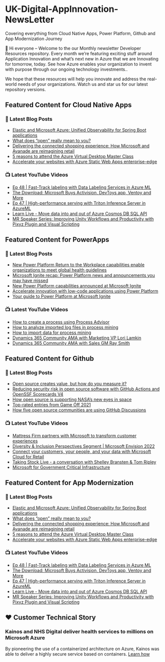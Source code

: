 # UK-Digital-AppInnovation-NewsLetter

Covering everything from Cloud Native Apps, Power Platform, Github and App Modernization Journey

👋 Hi everyone – Welcome to the our Monthly newsletter Developer Resources repository. Every month we’re featuring exciting stuff around Application Innovation and what’s next new in Azure that we are Innovating for tomorrow, today. See how Azure enables your organization to invent with purpose through our ongoing technology investments..


We hope that these resources will help you innovate and address the real-world needs of your organizations. Watch us and star us for our latest repository versions.

## Featured Content for Cloud Native Apps


### 📝 Latest Blog Posts

    
<!-- BLOGCNA:START -->
- [Elastic and Microsoft Azure: Unified Observability for Spring Boot applications](https://azure.microsoft.com/blog/elastic-and-microsoft-azure-unified-observability-for-spring-boot-applications/)
- [What does “open” really mean to you?](https://azure.microsoft.com/blog/what-does-open-really-mean-to-you/)
- [Delivering the connected shopping experience: How Microsoft and Avanade are reimagining retail](https://azure.microsoft.com/blog/delivering-the-connected-shopping-experience-how-microsoft-and-avanade-are-reimagining-retail/)
- [5 reasons to attend the Azure Virtual Desktop Master Class](https://azure.microsoft.com/blog/5-reasons-to-attend-the-azure-virtual-desktop-master-class/)
- [Accelerate your websites with Azure Static Web Apps enterprise-edge](https://azure.microsoft.com/blog/accelerate-your-websites-with-azure-static-web-apps-enterpriseedge/)
<!-- BLOGCNA:END -->

### 📺 Latest YouTube Videos

 
<!-- YOUTUBECNA:START -->
- [Ep 48 | Fast-Track labeling with Data Labeling Services in Azure ML](https://www.youtube.com/watch?v=KD5ZTy05Lao)
- [The Download: Microsoft Buys Activision, DevToys app, Ventoy and More](https://www.youtube.com/watch?v=dsoGOAxWvG8)
- [Ep 47 | High-performance serving with Triton Inference Server in AzureML](https://www.youtube.com/watch?v=T1qBxPyl6Y4)
- [Learn Live - Move data into and out of Azure Cosmos DB SQL API](https://www.youtube.com/watch?v=Uj8LEYKVtuo)
- [MR Speaker Series: Improving Unity Workflows and Productivity with Pixyz Plugin and Visual Scripting](https://www.youtube.com/watch?v=K40WhXd5nPU)
<!-- YOUTUBECNA:END -->

##  Featured Content for PowerApps
### 📝 Latest Blog Posts
<!-- BLOGPOWER:START -->
- [New Power Platform Return to the Workplace capabilities enable organizations to meet global health guidelines](https://cloudblogs.microsoft.com/powerplatform/2021/11/30/new-power-platform-return-to-the-workplace-capabilities-enable-organizations-to-meet-global-health-guidelines/)
- [Microsoft Ignite recap: Power Platform news and announcements you may have missed](https://cloudblogs.microsoft.com/powerplatform/2021/11/18/microsoft-ignite-recap-power-platform-news-and-announcements-you-may-have-missed/)
- [New Power Platform capabilities announced at Microsoft Ignite](https://cloudblogs.microsoft.com/powerplatform/2021/11/02/new-power-platform-capabilities-announced-at-microsoft-ignite/)
- [Accelerate innovation with low-code applications using Power Platform](https://cloudblogs.microsoft.com/powerplatform/2021/11/02/accelerate-innovation-with-low-code-applications-using-power-platform/)
- [Your guide to Power Platform at Microsoft Ignite](https://cloudblogs.microsoft.com/powerplatform/2021/10/26/your-guide-to-power-platform-at-microsoft-ignite/)
<!-- BLOGPOWER:END -->
 ### 📺 Latest YouTube Videos
    
<!-- YOUTUBEPOWER:START -->
- [How to create a process using Process Advisor](https://www.youtube.com/watch?v=cvnFtZ0zhas)
- [How to analyze imported log files in process mining](https://www.youtube.com/watch?v=u5f5Yv4HdHk)
- [How to import data for process mining](https://www.youtube.com/watch?v=9VAJEJkihr0)
- [Dynamics 365 Community AMA with Marketing VP Lori Lamkin](https://www.youtube.com/watch?v=l8JTHWcwRzg)
- [Dynamics 365 Community AMA with Sales GM Ray Smith](https://www.youtube.com/watch?v=Fj6vBJ3ndko)
<!-- YOUTUBEPOWER:END -->

##  Featured Content for Github
### 📝 Latest Blog Posts
<!-- BLOGGITHUB:START -->
- [Open source creates value, but how do you measure it?](https://github.blog/2022-01-20-open-source-creates-value-but-how-do-you-measure-it/)
- [Reducing security risk in open source software with GitHub Actions and OpenSSF Scorecards V4](https://github.blog/2022-01-19-reducing-security-risk-oss-actions-opensff-scorecards-v4/)
- [How open source is supporting NASA’s new eyes in space](https://github.blog/2022-01-18-how-open-source-is-supporting-nasas-new-eyes-in-space/)
- [Top-rated entries from Game Off 2021](https://github.blog/2022-01-13-top-entries-from-game-off-2021/)
- [How five open source communities are using GitHub Discussions](https://github.blog/2022-01-13-how-five-open-source-communities-are-using-github-discussions/)
<!-- BLOGGITHUB:END -->
### 📺 Latest YouTube Videos
<!-- YOUTUBEGITHUB:START -->
- [Mattress Firm partners with Microsoft to transform customer experiences](https://www.youtube.com/watch?v=H6yaQNZcUsA)
- [Diversity &amp; Inclusion Perspectives Segment | Microsoft Envision 2022](https://www.youtube.com/watch?v=w7TU__xPr2c)
- [Connect your customers, your people, and your data with Microsoft Cloud for Retail](https://www.youtube.com/watch?v=ew_gMs3Mtps)
- [Taking Stock Live - a conversation with Shelley Bransten &amp; Tom Ripley](https://www.youtube.com/watch?v=QzAI5yFUexs)
- [Microsoft for Government Critical Infrastructure](https://www.youtube.com/watch?v=gjLjRO_m69I)
<!-- YOUTUBEGITHUB:END -->
##  Featured Content for App Modernization
### 📝 Latest Blog Posts
<!-- BLOGAPPMOD:START -->
- [Elastic and Microsoft Azure: Unified Observability for Spring Boot applications](https://azure.microsoft.com/blog/elastic-and-microsoft-azure-unified-observability-for-spring-boot-applications/)
- [What does “open” really mean to you?](https://azure.microsoft.com/blog/what-does-open-really-mean-to-you/)
- [Delivering the connected shopping experience: How Microsoft and Avanade are reimagining retail](https://azure.microsoft.com/blog/delivering-the-connected-shopping-experience-how-microsoft-and-avanade-are-reimagining-retail/)
- [5 reasons to attend the Azure Virtual Desktop Master Class](https://azure.microsoft.com/blog/5-reasons-to-attend-the-azure-virtual-desktop-master-class/)
- [Accelerate your websites with Azure Static Web Apps enterprise-edge](https://azure.microsoft.com/blog/accelerate-your-websites-with-azure-static-web-apps-enterpriseedge/)
<!-- BLOGAPPMOD:END -->
### 📺 Latest YouTube Videos
<!-- YOUTUBEAPPMOD:START -->
- [Ep 48 | Fast-Track labeling with Data Labeling Services in Azure ML](https://www.youtube.com/watch?v=KD5ZTy05Lao)
- [The Download: Microsoft Buys Activision, DevToys app, Ventoy and More](https://www.youtube.com/watch?v=dsoGOAxWvG8)
- [Ep 47 | High-performance serving with Triton Inference Server in AzureML](https://www.youtube.com/watch?v=T1qBxPyl6Y4)
- [Learn Live - Move data into and out of Azure Cosmos DB SQL API](https://www.youtube.com/watch?v=Uj8LEYKVtuo)
- [MR Speaker Series: Improving Unity Workflows and Productivity with Pixyz Plugin and Visual Scripting](https://www.youtube.com/watch?v=K40WhXd5nPU)
<!-- YOUTUBEAPPMOD:END -->


## ♥️ Customer Technical Story 

### Kainos and NHS Digital deliver health services to millions on Microsoft Azure

By pioneering the use of a containerized architecture on Azure, Kainos was able to deliver a highly secure service based on containers. [Learn how](https://customers.microsoft.com/en-us/story/1368348549535774520-kainos-and-nhs-digital-deliver-health-services-to-millions-on-microsoft-azure)

